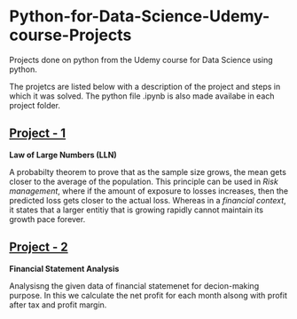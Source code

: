 # Python-for-Data-Science-Udemy-course-Projects
Projects done on python from the Udemy course for Data Science using python.

The projetcs are listed below with a description of the project and steps in which it was solved. The python file .ipynb is also made availabe in each project folder.

## [Project - 1](https://github.com/Menon-R/Python-for-Data-Science-Udemy-course-Projects/blob/master/Project%20-1%20Law%20of%20Large%20Numbers)

**Law of Large Numbers (LLN)**

A probabilty theorem to prove that as the sample size grows, the mean gets closer to the average of the population. This principle can be used in *Risk management*, where if the amount of exposure to losses increases, then the predicted loss gets closer to the actual loss. Whereas in a *financial context*, it states that a larger entitiy that is growing rapidly cannot maintain its growth pace forever.

## [Project - 2](https://github.com/Menon-R/Python-for-Data-Science-Udemy-course-Projects/blob/master/Project%20-2%20Financial%20Statement%20Analysis)

**Financial Statement Analysis**

Analysisng the given data of financial statemenet for decion-making purpose. In this we calculate the net profit for each month alsong with profit after tax and profit margin.

